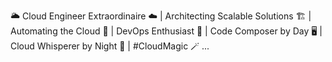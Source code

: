 🌥️ Cloud Engineer Extraordinaire ☁️ | Architecting Scalable Solutions 🏗️ | Automating the Cloud 🤖 | DevOps Enthusiast 🚀 | Code Composer by Day 🖥️ | Cloud Whisperer by Night 🌌 |  #CloudMagic 🪄
...

<!---
Firdosh323/Firdosh323 is a ✨ special ✨ repository because its `README.md` (this file) appears on your GitHub profile.
You can click the Preview link to take a look at your changes.
--->
